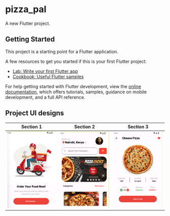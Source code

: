 # pizza_pal

A new Flutter project.

## Getting Started

This project is a starting point for a Flutter application.

A few resources to get you started if this is your first Flutter project:

- [Lab: Write your first Flutter app](https://docs.flutter.dev/get-started/codelab)
- [Cookbook: Useful Flutter samples](https://docs.flutter.dev/cookbook)

For help getting started with Flutter development, view the
[online documentation](https://docs.flutter.dev/), which offers tutorials,
samples, guidance on mobile development, and a full API reference.

## Project UI designs

| Section 1                                                     | Section 2                                                     | Section 3                                                     |
| ------------------------------------------------------------- | ------------------------------------------------------------- | ------------------------------------------------------------- |
| ![plot](./assets/images/Screenshot%202024-05-18%20011646.png) | ![plot](./assets/images/Screenshot%202024-05-18%20011722.png) | ![plot](./assets/images/Screenshot%202024-05-18%20011752.png) |
